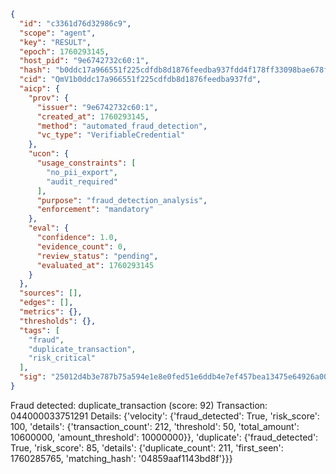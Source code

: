 ```json
{
  "id": "c3361d76d32986c9",
  "scope": "agent",
  "key": "RESULT",
  "epoch": 1760293145,
  "host_pid": "9e6742732c60:1",
  "hash": "b0ddc17a966551f225cdfdb8d1876feedba937fdd4f178ff33098bae678f8162",
  "cid": "QmV1b0ddc17a966551f225cdfdb8d1876feedba937fd",
  "aicp": {
    "prov": {
      "issuer": "9e6742732c60:1",
      "created_at": 1760293145,
      "method": "automated_fraud_detection",
      "vc_type": "VerifiableCredential"
    },
    "ucon": {
      "usage_constraints": [
        "no_pii_export",
        "audit_required"
      ],
      "purpose": "fraud_detection_analysis",
      "enforcement": "mandatory"
    },
    "eval": {
      "confidence": 1.0,
      "evidence_count": 0,
      "review_status": "pending",
      "evaluated_at": 1760293145
    }
  },
  "sources": [],
  "edges": [],
  "metrics": {},
  "thresholds": {},
  "tags": [
    "fraud",
    "duplicate_transaction",
    "risk_critical"
  ],
  "sig": "25012d4b3e787b75a594e1e8e0fed51e6ddb4e7ef457bea13475e64926a0090c"
}
```

Fraud detected: duplicate_transaction (score: 92)
Transaction: 044000033751291
Details: {'velocity': {'fraud_detected': True, 'risk_score': 100, 'details': {'transaction_count': 212, 'threshold': 50, 'total_amount': 10600000, 'amount_threshold': 10000000}}, 'duplicate': {'fraud_detected': True, 'risk_score': 85, 'details': {'duplicate_count': 211, 'first_seen': 1760285765, 'matching_hash': '04859aaf1143bd8f'}}}
